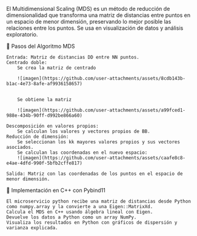 El Multidimensional Scaling (MDS) es un método de reducción de dimensionalidad que transforma una matriz de distancias entre puntos en un espacio de menor dimensión, preservando lo mejor posible las relaciones entre los puntos. Se usa en visualización de datos y análisis exploratorio.

📌 Pasos del Algoritmo MDS

    Entrada: Matriz de distancias DD entre NN puntos.
    Centrado doble:
        Se crea la matriz de centrado 
        
        ![imagen](https://github.com/user-attachments/assets/8cdb143b-b1ac-4e73-8afe-af9936158657)
        

        Se obtiene la matriz 
        
        ![imagen](https://github.com/user-attachments/assets/a99fced1-988e-434b-90ff-d992be866a60)

    Descomposición en valores propios:
        Se calculan los valores y vectores propios de BB.
    Reducción de dimensión:
        Se seleccionan los kk mayores valores propios y sus vectores asociados.
        Se calculan las coordenadas en el nuevo espacio:
        ![imagen](https://github.com/user-attachments/assets/caafe8c8-e4ae-4dfd-990f-5bfb2cffe817)

    Salida: Matriz con las coordenadas de los puntos en el espacio de menor dimensión.

🔷 Implementación en C++ con Pybind11

    El microservicio python recibe una matriz de distancias desde Python como numpy.array y la convierte a una Eigen::MatrixXd.
    Calcula el MDS en C++ usando álgebra lineal con Eigen.
    Devuelve los datos a Python como un array NumPy.
    Visualiza los resultados en Python con gráficos de dispersión y varianza explicada.
